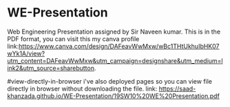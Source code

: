 # WE-Presentation
Web Engineering Presentation assigned by Sir Naveen kumar.
This is in the PDF format, you can visit this my canva profile      
link:https://www.canva.com/design/DAFeavWwMxw/wBc1THtUkhuIbHK07wYk1A/view?utm_content=DAFeavWwMxw&utm_campaign=designshare&utm_medium=link2&utm_source=sharebutton.

#view-directly-in-browser
i've also deployed pages so you can view file directly in browser without downloading the file.
link: https://saad-khanzada.github.io/WE-Presentation/19SW10%20WE%20Presentation.pdf
